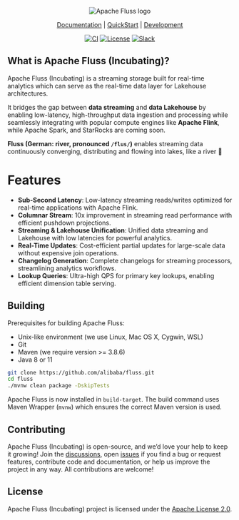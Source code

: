 <p align="center">
    <picture>
      <source media="(prefers-color-scheme: dark)" srcset="website/static/img/logo/svg/white_color_logo.svg">
      <source media="(prefers-color-scheme: light)" srcset="website/static/img/logo/svg/colored_logo.svg">
      <!-- Fall back to version that works for dark and light mode -->
      <img alt="Apache Fluss logo" src="website/static/img/logo/svg/white_filled.svg">
    </picture>
</p>

<p align="center">
  <a href="https://alibaba.github.io/fluss-docs/docs/intro/">Documentation</a> | <a href="https://alibaba.github.io/fluss-docs/docs/quickstart/flink/">QuickStart</a> | <a href="https://alibaba.github.io/fluss-docs/community/dev/ide-setup/">Development</a>
</p>

<p align="center">
  <a href="https://github.com/alibaba/fluss/actions/workflows/ci.yaml"><img src="https://github.com/alibaba/fluss/actions/workflows/ci.yaml/badge.svg?branch=main" alt="CI"></a>
  <a href="https://github.com/alibaba/fluss/blob/main/LICENSE"><img src="https://img.shields.io/badge/license-Apache%202-4EB1BA.svg" alt="License"></a>
  <a href="https://join.slack.com/t/apache-fluss/shared_invite/zt-33wlna581-QAooAiCmnYboJS8D_JUcYw"><img src="https://img.shields.io/badge/slack-join_chat-brightgreen.svg?logo=slack" alt="Slack"></a>
</p>

## What is Apache Fluss (Incubating)?

Apache Fluss (Incubating) is a streaming storage built for real-time analytics which can serve as the real-time data layer for Lakehouse architectures.

It bridges the gap between **data streaming** and **data Lakehouse** by enabling low-latency, high-throughput data ingestion and processing while seamlessly integrating with popular compute engines like **Apache Flink**, while Apache Spark, and StarRocks are coming soon.

**Fluss (German: river, pronounced `/flus/`)** enables streaming data continuously converging, distributing and flowing into lakes, like a river 🌊

# Features

- **Sub-Second Latency**: Low-latency streaming reads/writes optimized for real-time applications with Apache Flink.
- **Columnar Stream**: 10x improvement in streaming read performance with efficient pushdown projections.
- **Streaming & Lakehouse Unification**: Unified data streaming and Lakehouse with low latencies for powerful analytics.
- **Real-Time Updates**: Cost-efficient partial updates for large-scale data without expensive join operations.
- **Changelog Generation**: Complete changelogs for streaming processors, streamlining analytics workflows.
- **Lookup Queries**: Ultra-high QPS for primary key lookups, enabling efficient dimension table serving.

## Building

Prerequisites for building Apache Fluss:

- Unix-like environment (we use Linux, Mac OS X, Cygwin, WSL)
- Git
- Maven (we require version >= 3.8.6)
- Java 8 or 11

```bash
git clone https://github.com/alibaba/fluss.git
cd fluss
./mvnw clean package -DskipTests
```

Apache Fluss is now installed in `build-target`. The build command uses Maven Wrapper (`mvnw`) which ensures the correct Maven version is used.

## Contributing

Apache Fluss (Incubating) is open-source, and we’d love your help to keep it growing! Join the [discussions](https://github.com/alibaba/fluss/discussions),
open [issues](https://github.com/alibaba/fluss/issues) if you find a bug or request features, contribute code and documentation,
 or help us improve the project in any way. All contributions are welcome!

## License

Apache Fluss (Incubating) project is licensed under the [Apache License 2.0](https://github.com/alibaba/fluss/blob/main/LICENSE).
